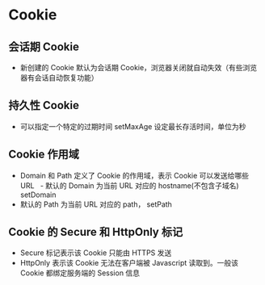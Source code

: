 # Cookie

## 会话期 Cookie
   - 新创建的 Cookie 默认为会话期 Cookie，浏览器关闭就自动失效（有些浏览器有会话自动恢复功能）

## 持久性 Cookie
   - 可以指定一个特定的过期时间 setMaxAge 设定最长存活时间，单位为秒
   
## Cookie 作用域
   - Domain 和 Path 定义了 Cookie 的作用域，表示 Cookie 可以发送给哪些 URL
   - 默认的 Domain 为当前 URL 对应的 hostname(不包含子域名)  setDomain
   - 默认的 Path 为当前 URL 对应的 path，  setPath
   
## Cookie 的 Secure 和 HttpOnly 标记
   - Secure 标记表示该 Cookie 只能由 HTTPS 发送
   - HttpOnly 表示该 Cookie 无法在客户端被 Javascript 读取到。一般该 Cookie 都绑定服务端的 Session 信息

